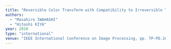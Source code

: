 ```yaml
---
title: "Reversible Color Transform with Compatibility to Irreversible Transform"
authors:
  - "Masahiro IWAHASHI"
  - "Hitoshi KIYA"
year: 2010
type: "international"
venue: "IEEE International Conference on Image Processing, pp. TP-PD.10, Hong Kong, 2010-09-28."
---
```

